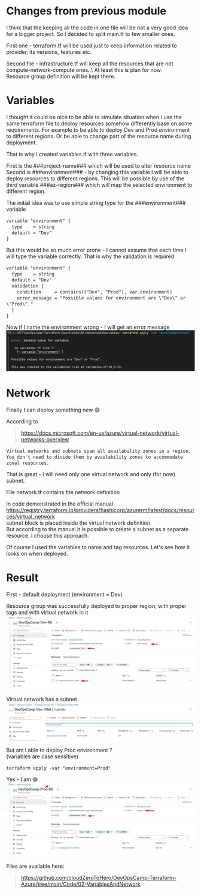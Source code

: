 # Changes from previous module

I think that the keeping all the code in one file will be not a very good idea for a bigger project. So I decided to split main.tf to few smaller ones.

First one - terraform.tf will be used just to keep information related to provider, its versions, features etc.

Second file - infrastructure.tf will keep all the resources that are not compute-network-compute ones. \ 
At least this is plan for now. \
Resource group definition will be kept there.


# Variables

I thought it could be nice to be able to simulate situation when I use the same terraform file to deploy resources somehow differently base on some requirements. For example to be able to deploy Dev and Prod environment to different regions. Or be able to change part of the resource name during deployment. 

That is why I created variables.tf with three variables.

First is the ###project-name### which will be used to alter resource name \
Second is ###environment### - by changing this variable I will be able to deploy resources to different regions. This will be possible by use of the third variable ###az-region### which will map the selected environment to different region.

The initial idea was to use simple string type for the ###environment### variable
``` hcl
variable "environment" {
  type    = string
  default = "Dev"
}
```

But this would be so much error prone - I cannot assume that each time I will type the variable correctly. That is why the validation is required
``` hcl
variable "environment" {
  type    = string
  default = "Dev"
  validation {
    condition     = contains(["Dev", "Prod"], var.environment)
    error_message = "Possible values for environment are \"Dev\" or \"Prod\"."
  }
}
```

Now if I name the environment wrong - I will get an error message
![validator works](./images/02-env-validator.jpg)


# Network

Finally I can deploy something new :smile:

According to 
> https://docs.microsoft.com/en-us/azure/virtual-network/virtual-networks-overview
```
Virtual networks and subnets span all availability zones in a region. You don't need to divide them by availability zones to accommodate zonal resources.
```

That is great - I will need only one virtual network and only (for now) subnet.

File network.tf contains the network definition 

In code demonstrated in the official manual \
https://registry.terraform.io/providers/hashicorp/azurerm/latest/docs/resources/virtual_network \
subnet block is placed inside the virtual network definition. \
But according to the manual it is possible to create a subnet as a separate resource. I choose this approach.

Of course I used the variables to name and tag resources. Let's see how it looks on when deployed.


# Result

First - default deployment (environment = Dev)

Resource group was successfully deployed to proper region, with proper tags and with virtual network in it
![dev resource group](./images/02-dev-rg.jpg)

Virtual network has a subnet
![dev subnet](./images/02-dev-snet.jpg)

But am I able to deploy Proc environment ? \
(variables are case sensitive)

``` hcl
terraform apply -var "environment=Prod"

```

Yes - I am :smile:
![prod rg](./images/02-prod-rg.jpg)


Files are available here:
> https://github.com/cloudZeroToHero/DevOpsCamp-Terraform-Azure/tree/main/Code/02-VariablesAndNetwork
